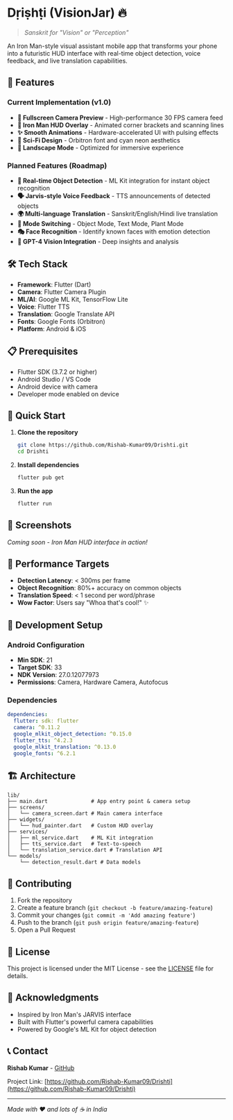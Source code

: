 # Dṛiṣhṭi (VisionJar) 🔥

> *Sanskrit for "Vision" or "Perception"*

An Iron Man-style visual assistant mobile app that transforms your phone into a futuristic HUD interface with real-time object detection, voice feedback, and live translation capabilities.

## 🚀 Features

### Current Implementation (v1.0)
- **📱 Fullscreen Camera Preview** - High-performance 30 FPS camera feed
- **🎯 Iron Man HUD Overlay** - Animated corner brackets and scanning lines
- **✨ Smooth Animations** - Hardware-accelerated UI with pulsing effects
- **🌌 Sci-Fi Design** - Orbitron font and cyan neon aesthetics
- **📐 Landscape Mode** - Optimized for immersive experience

### Planned Features (Roadmap)
- **🤖 Real-time Object Detection** - ML Kit integration for instant object recognition
- **🗣️ Jarvis-style Voice Feedback** - TTS announcements of detected objects
- **🌍 Multi-language Translation** - Sanskrit/English/Hindi live translation
- **🔄 Mode Switching** - Object Mode, Text Mode, Plant Mode
- **🎭 Face Recognition** - Identify known faces with emotion detection
- **🧠 GPT-4 Vision Integration** - Deep insights and analysis

## 🛠️ Tech Stack

- **Framework**: Flutter (Dart)
- **Camera**: Flutter Camera Plugin
- **ML/AI**: Google ML Kit, TensorFlow Lite
- **Voice**: Flutter TTS
- **Translation**: Google Translate API
- **Fonts**: Google Fonts (Orbitron)
- **Platform**: Android & iOS

## 📋 Prerequisites

- Flutter SDK (3.7.2 or higher)
- Android Studio / VS Code
- Android device with camera
- Developer mode enabled on device

## 🚀 Quick Start

1. **Clone the repository**
   ```bash
   git clone https://github.com/Rishab-Kumar09/Drishti.git
   cd Drishti
   ```

2. **Install dependencies**
   ```bash
   flutter pub get
   ```

3. **Run the app**
   ```bash
   flutter run
   ```

## 📱 Screenshots

*Coming soon - Iron Man HUD interface in action!*

## 🎯 Performance Targets

- **Detection Latency**: < 300ms per frame
- **Object Recognition**: 80%+ accuracy on common objects
- **Translation Speed**: < 1 second per word/phrase
- **Wow Factor**: Users say "Whoa that's cool!" ✨

## 🔧 Development Setup

### Android Configuration
- **Min SDK**: 21
- **Target SDK**: 33
- **NDK Version**: 27.0.12077973
- **Permissions**: Camera, Hardware Camera, Autofocus

### Dependencies
```yaml
dependencies:
  flutter: sdk: flutter
  camera: ^0.11.2
  google_mlkit_object_detection: ^0.15.0
  flutter_tts: ^4.2.3
  google_mlkit_translation: ^0.13.0
  google_fonts: ^6.2.1
```

## 🏗️ Architecture

```
lib/
├── main.dart              # App entry point & camera setup
├── screens/
│   └── camera_screen.dart # Main camera interface
├── widgets/
│   └── hud_painter.dart   # Custom HUD overlay
├── services/
│   ├── ml_service.dart    # ML Kit integration
│   ├── tts_service.dart   # Text-to-speech
│   └── translation_service.dart # Translation API
└── models/
    └── detection_result.dart # Data models
```

## 🤝 Contributing

1. Fork the repository
2. Create a feature branch (`git checkout -b feature/amazing-feature`)
3. Commit your changes (`git commit -m 'Add amazing feature'`)
4. Push to the branch (`git push origin feature/amazing-feature`)
5. Open a Pull Request

## 📝 License

This project is licensed under the MIT License - see the [LICENSE](LICENSE) file for details.

## 🙏 Acknowledgments

- Inspired by Iron Man's JARVIS interface
- Built with Flutter's powerful camera capabilities
- Powered by Google's ML Kit for object detection

## 📞 Contact

**Rishab Kumar** - [GitHub](https://github.com/Rishab-Kumar09)

Project Link: [https://github.com/Rishab-Kumar09/Drishti](https://github.com/Rishab-Kumar09/Drishti)

---

*Made with ❤️ and lots of ☕ in India*
